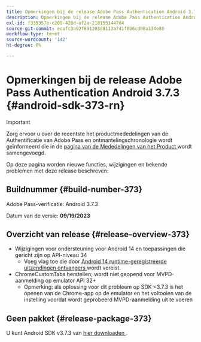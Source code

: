 ```yaml
---
title: Opmerkingen bij de release Adobe Pass Authentication Android 3.7.3
description: Opmerkingen bij de release Adobe Pass Authentication Android 3.7.3
exl-id: f335357e-c209-428d-af2a-2181551447d4
source-git-commit: ecafc3a92f691203d8113a741f0b6cd00a134e80
workflow-type: tm+mt
source-wordcount: '142'
ht-degree: 0%

---
```


# Opmerkingen bij de release Adobe Pass Authentication Android 3.7.3 {#android-sdk-373-rn}

>[!IMPORTANT]
>
> Zorg ervoor u over de recentste het productmededelingen van de Authentificatie van Adobe Pass en ontmantelingschronologie wordt geïnformeerd die in de [ pagina van de Mededelingen van het Product ](/help/authentication/product-announcements.md) wordt samengevoegd.

Op deze pagina worden nieuwe functies, wijzigingen en bekende problemen met deze release beschreven:

## Buildnummer {#build-number-373}

Adobe Pass-verificatie: Android 3.7.3

Datum van de versie: **09/19/2023**

## Overzicht van release {#release-overview-373}

* Wijzigingen voor ondersteuning voor Android 14 en toepassingen die gericht zijn op API-niveau 34
   * Voeg vlag toe die door [ Android 14 runtime-geregistreerde uitzendingen ontvangers ](https://developer.android.com/about/versions/14/behavior-changes-14#runtime-receivers-exported) wordt vereist.
* ChromeCustomTabs herstellen; wordt niet geopend voor MVPD-aanmelding op emulator API 32+
   * Opmerking: als oplossing voor dit probleem op SDK &lt;3.7.3 is het openen van de Chrome-app op de emulator en het voltooien van de instelling voordat wordt geprobeerd MVPD-aanmelding uit te voeren

## Geen pakket {#release-package-373}

U kunt Android SDK v3.7.3 van [ hier downloaden ](https://tve.zendesk.com/hc/en-us/articles/204963219-Android-Native-AccessEnabler-Library).
